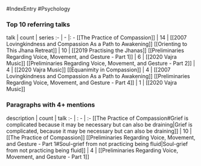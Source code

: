 #IndexEntry #Psychology

### Top 10 referring talks
talk | count | series
:- | - |: -
[[The Practice of Compassion]] | 14 | [[2007 Lovingkindness and Compassion As a Path to Awakening]]
[[Orienting to This Jhana Retreat]] | 10 | [[2019 Practising the Jhanas]]
[[Preliminaries Regarding Voice, Movement, and Gesture - Part 1]] | 6 | [[2020 Vajra Music]]
[[Preliminaries Regarding Voice, Movement, and Gesture - Part 2]] | 4 | [[2020 Vajra Music]]
[[Equanimity in Compassion]] | 4 | [[2007 Lovingkindness and Compassion As a Path to Awakening]]
[[Preliminaries Regarding Voice, Movement, and Gesture - Part 4]] | 1 | [[2020 Vajra Music]]

### Paragraphs with 4+ mentions
description | count | talk
:- | : - | :-
[[The Practice of Compassion#Grief is complicated because it may be necessary but can also be draining\|Grief is complicated, because it may be necessary but can also be draining]] | 10 | [[The Practice of Compassion]]
[[Preliminaries Regarding Voice, Movement, and Gesture - Part 1#Soul-grief from not practicing being fluid\|Soul-grief from not practicing being fluid]] | 4 | [[Preliminaries Regarding Voice, Movement, and Gesture - Part 1]]

